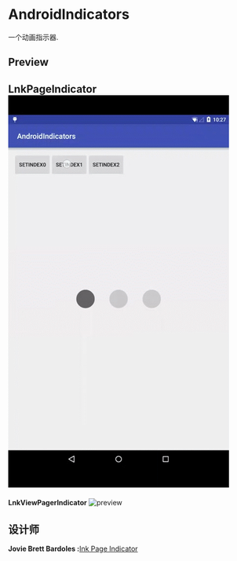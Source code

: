 # AndroidIndicators
一个动画指示器.
## Preview
**LnkPageIndicator**
![preview](https://github.com/HeZaiJin/AndroidIndicators/blob/master/screen_shot/indicators.gif)
---
**LnkViewPagerIndicator**
![preview](https://github.com/HeZaiJin/AndroidIndicators/blob/master/screen_shot/viewpage.gif)
## 设计师
**Jovie Brett Bardoles :**[Ink Page Indicator](http://www.materialup.com/posts/ink-page-indicator)
